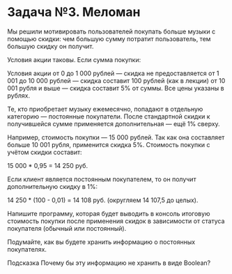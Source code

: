 # Задача №3. Меломан
Мы решили мотивировать пользователей покупать больше музыки с помощью скидки: чем большую сумму потратит пользователь, тем большую скидку он получит.

Условия акции таковы. Если сумма покупки:

Условия акции
от 0 до 1 000 рублей — скидка не предоставляется
от 1 001 до 10 000 рублей — скидка составит 100 рублей (как в лекции)
от 10 001 рубля и выше — скидка составит 5% от суммы.
Все цены указаны в рублях.

Те, кто приобретает музыку ежемесячно, попадают в отдельную категорию — постоянные покупатели. После стандартной скидки к получившейся сумме применяется дополнительная — ещё 1% сверху.

Например, стоимость покупки — 15 000 рублей. Так как она составляет больше 10 001 рубля, применится скидка 5%. Стоимость покупки с учётом скидки составит:

15 000 * 0,95 = 14 250 руб.

Если клиент является постоянным покупателем, то он получит дополнительную скидку в 1%:

14 250 * (100 - 0,01) = 14 108 руб. (округляем 14 107,5 до целых).

Напишите программу, которая будет выводить в консоль итоговую стоимость покупки после применения скидок в зависимости от статуса покупателя (обычный или постоянный).

Подумайте, как вы будете хранить информацию о постоянных покупателях.

Подсказка
Почему бы эту информацию не хранить в виде Boolean?